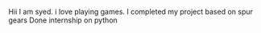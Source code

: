 Hii I  am syed. i love playing games. 
I completed my project based on spur gears
Done internship on python
 
